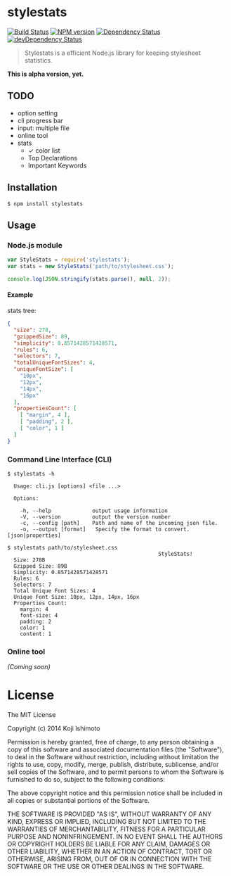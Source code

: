 # stylestats 

[![Build Status](https://secure.travis-ci.org/t32k/stylestats.png?branch=master)](http://travis-ci.org/t32k/stylestats)
[![NPM version](https://badge.fury.io/js/stylestats.png)](http://badge.fury.io/js/stylestats)
[![Dependency Status](https://david-dm.org/t32k/stylestats.png)](https://david-dm.org/t32k/stylestats)
[![devDependency Status](https://david-dm.org/t32k/stylestats/dev-status.png)](https://david-dm.org/t32k/stylestats#info=devDependencies)

> Stylestats is a efficient Node.js library for keeping stylesheet statistics.

__This is alpha version, yet.__

## TODO
+ option setting
+ cli progress bar
+ input: multiple file
+ online tool
+ stats
  + ✓ color list
  + Top Declarations
  + Important Keywords


## Installation

```
$ npm install stylestats
```

## Usage

### Node.js module

```javascript
var StyleStats = require('stylestats');
var stats = new StyleStats('path/to/stylesheet.css');

console.log(JSON.stringify(stats.parse(), null, 2));
```

#### Example

stats tree:

```json
{
  "size": 278,
  "gzippedSize": 89,
  "simplicity": 0.8571428571428571,
  "rules": 6,
  "selectors": 7,
  "totalUniqueFontSizes": 4,
  "uniqueFontSize": [
    "10px",
    "12px",
    "14px",
    "16px"
  ],
  "propertiesCount": [
    [ "margin", 4 ],
    [ "padding", 2 ],
    [ "color", 1 ]
  ]
}
```


### Command Line Interface (CLI)

```shell
$ stylestats -h

  Usage: cli.js [options] <file ...>

  Options:

    -h, --help             output usage information
    -V, --version          output the version number
    -c, --config [path]    Path and name of the incoming json file.
    -o, --output [format]   Specify the format to convert. [json|properties]
```

```shell
$ stylestats path/to/stylesheet.css
                                                StyleStats!
  Size: 278B
  Gzipped Size: 89B
  Simplicity: 0.8571428571428571
  Rules: 6
  Selectors: 7
  Total Unique Font Sizes: 4
  Unique Font Size: 10px, 12px, 14px, 16px
  Properties Count:
    margin: 4
    font-size: 4
    padding: 2
    color: 1
    content: 1
```


### Online tool

_(Coming soon)_


# License

The MIT License

Copyright (c) 2014 Koji Ishimoto

Permission is hereby granted, free of charge, to any person obtaining a copy
of this software and associated documentation files (the "Software"), to deal
in the Software without restriction, including without limitation the rights
to use, copy, modify, merge, publish, distribute, sublicense, and/or sell
copies of the Software, and to permit persons to whom the Software is
furnished to do so, subject to the following conditions:

The above copyright notice and this permission notice shall be included in
all copies or substantial portions of the Software.

THE SOFTWARE IS PROVIDED "AS IS", WITHOUT WARRANTY OF ANY KIND, EXPRESS OR
IMPLIED, INCLUDING BUT NOT LIMITED TO THE WARRANTIES OF MERCHANTABILITY,
FITNESS FOR A PARTICULAR PURPOSE AND NONINFRINGEMENT. IN NO EVENT SHALL THE
AUTHORS OR COPYRIGHT HOLDERS BE LIABLE FOR ANY CLAIM, DAMAGES OR OTHER
LIABILITY, WHETHER IN AN ACTION OF CONTRACT, TORT OR OTHERWISE, ARISING FROM,
OUT OF OR IN CONNECTION WITH THE SOFTWARE OR THE USE OR OTHER DEALINGS IN
THE SOFTWARE.
